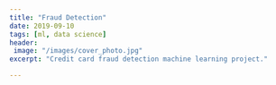 ```yaml
---
title: "Fraud Detection"
date: 2019-09-10
tags: [ml, data science]
header:
 image: "/images/cover_photo.jpg"
excerpt: "Credit card fraud detection machine learning project."

---
```

